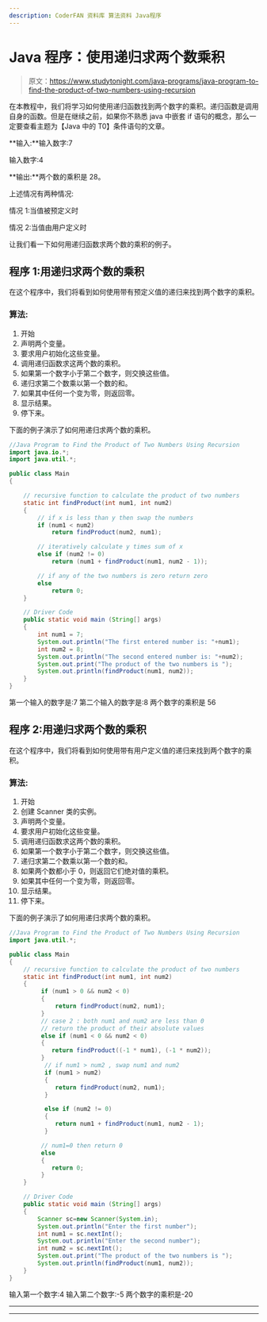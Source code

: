 ```yaml
---
description: CoderFAN 资料库 算法资料 Java程序
---
```


# Java 程序：使用递归求两个数乘积

> 原文：<https://www.studytonight.com/java-programs/java-program-to-find-the-product-of-two-numbers-using-recursion>

在本教程中，我们将学习如何使用递归函数找到两个数字的乘积。递归函数是调用自身的函数。但是在继续之前，如果你不熟悉 java 中嵌套 if 语句的概念，那么一定要查看主题为【Java 中的 T0】条件语句的文章。

**输入:**输入数字:7

输入数字:4

**输出:**两个数的乘积是 28。

上述情况有两种情况:

情况 1:当值被预定义时

情况 2:当值由用户定义时

让我们看一下如何用递归函数求两个数的乘积的例子。

## 程序 1:用递归求两个数的乘积

在这个程序中，我们将看到如何使用带有预定义值的递归来找到两个数字的乘积。

### 算法:

1.  开始
2.  声明两个变量。
3.  要求用户初始化这些变量。
4.  调用递归函数求这两个数的乘积。
5.  如果第一个数字小于第二个数字，则交换这些值。
6.  递归求第二个数乘以第一个数的和。
7.  如果其中任何一个变为零，则返回零。
8.  显示结果。
9.  停下来。

下面的例子演示了如何用递归求两个数的乘积。

```java
//Java Program to Find the Product of Two Numbers Using Recursion
import java.io.*;
import java.util.*;

public class Main 
{

    // recursive function to calculate the product of two numbers
    static int findProduct(int num1, int num2)
    {
        // if x is less than y then swap the numbers
        if (num1 < num2)
            return findProduct(num2, num1);

        // iteratively calculate y times sum of x
        else if (num2 != 0)
            return (num1 + findProduct(num1, num2 - 1));

        // if any of the two numbers is zero return zero
        else
            return 0;
    }

    // Driver Code
    public static void main (String[] args)
    {
        int num1 = 7;
        System.out.println("The first entered number is: "+num1); 
        int num2 = 8;
        System.out.println("The second entered number is: "+num2); 
        System.out.print("The product of the two numbers is "); 
        System.out.println(findProduct(num1, num2)); 
    }
}
```

第一个输入的数字是:7
第二个输入的数字是:8
两个数字的乘积是 56

## 程序 2:用递归求两个数的乘积

在这个程序中，我们将看到如何使用带有用户定义值的递归来找到两个数字的乘积。

### 算法:

1.  开始
2.  创建 Scanner 类的实例。
3.  声明两个变量。
4.  要求用户初始化这些变量。
5.  调用递归函数求这两个数的乘积。
6.  如果第一个数字小于第二个数字，则交换这些值。
7.  递归求第二个数乘以第一个数的和。
8.  如果两个数都小于 0，则返回它们绝对值的乘积。
9.  如果其中任何一个变为零，则返回零。
10.  显示结果。
11.  停下来。

下面的例子演示了如何用递归求两个数的乘积。

```java
//Java Program to Find the Product of Two Numbers Using Recursion
import java.util.*;

public class Main 
{
    // recursive function to calculate the product of two numbers
    static int findProduct(int num1, int num2)
    {
         if (num1 > 0 && num2 < 0) 
         {
             return findProduct(num2, num1);
         }
         // case 2 : both num1 and num2 are less than 0
         // return the product of their absolute values
         else if (num1 < 0 && num2 < 0) 
         {
            return findProduct((-1 * num1), (-1 * num2));
         }
          // if num1 > num2 , swap num1 and num2 
          if (num1 > num2) 
          {
             return findProduct(num2, num1);
          }

          else if (num2 != 0) 
          {
             return num1 + findProduct(num1, num2 - 1);
          }

         // num1=0 then return 0
         else 
         {
            return 0;
         }
    }

    // Driver Code
    public static void main (String[] args)
    {
        Scanner sc=new Scanner(System.in);
        System.out.println("Enter the first number"); 
        int num1 = sc.nextInt();
        System.out.println("Enter the second number"); 
        int num2 = sc.nextInt();
        System.out.print("The product of the two numbers is "); 
        System.out.println(findProduct(num1, num2)); 
    }
}
```

输入第一个数字:4
输入第二个数字:-5
两个数字的乘积是-20

* * *

* * *